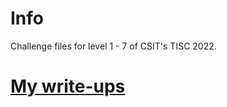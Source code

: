 # Info

Challenge files for level 1 - 7 of CSIT's TISC 2022.

# [My write-ups](https://gerrardtai.com/categories/coding.html)